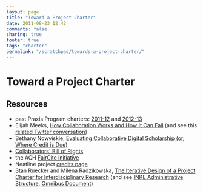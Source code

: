 ```yaml
---
layout: page
title: "Toward a Project Charter"
date: 2011-08-23 12:42
comments: false
sharing: true
footer: true
tags: "charter"
permalink: "/scratchpad/towards-a-project-charter/"
---
```


# Toward a Project Charter

## Resources

* past Praxis Program charters: [2011-12][5] and [2012-13][6]
* Elijah Meeks, [How Collaboration Works and How It Can Fail][9] (and see this [related Twitter conversation][10])
* Bethany Nowviskie, [Evaluating Collaborative Digital Scholarship (or, Where Credit is Due)][1]
* [Collaborators' Bill of Rights][4]
* the ACH [FairCite initiative][7]
* Neatline project [credits page][8]
* Stan Ruecker and Milena Radzikowska, [The Iterative Design of a Project Charter for Interdisciplinary Research][2] (and see [INKE Administrative Structure, Omnibus Document][3])


[1]: http://journalofdigitalhumanities.org/1-4/evaluating-collaborative-digital-scholarship-by-bethany-nowviskie/ "Evaluating Collaborative Digital Scholarship (or, Where Credit is Due)"
[2]: http://mtroyal.academia.edu/MilenaRadzikowska/Papers/326958/The_Iterative_Design_of_a_Project_Charter_for_Interdisciplinary_Research "The Iterative Design of a Project Charter for Interdisciplinary Research"
[3]: http://journals.uvic.ca/index.php/INKE/article/view/546/245 "INKE Administrative Structure, Omnibus Document"
[4]: http://mith.umd.edu/collaborators-bill-of-rights-from-recent-off-the-tracks-workshop/ "Collaborators Bill of Rights"
[5]: https://github.com/scholarslab/praxis/blob/3bf01121aff5e57172d9a2d998098a8c34b26bab/charter.md "2011-12 charter"
[6]: http://praxis.scholarslab.org/charter.html "2012-13 charter"
[7]: http://ach.org/faircite/ "FairCite"
[8]: http://neatline.org/about/credits-and-history/ "Neatline credits page"
[9]: https://dhs.stanford.edu/natural-law/how-collaboration-works-and-how-it-can-fail/ "How Collaboration Works and How It Can Fail"
[10]: http://storify.com/nowviskie/miriam-is-awesome-elijah-and-sean-are-pretty-cool "Miriam: awesome; Elijah & Sean: pretty cool, too"
